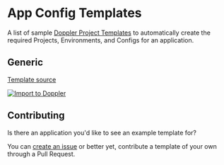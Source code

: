 # App Config Templates

A list of sample [Doppler Project Templates](https://docs.doppler.com/docs/project-templates) to automatically create the required Projects, Environments, and Configs for an application.

## Generic

[Template source](templates/generic.yaml)

<a href="https://dashboard.doppler.com/workplace/template/import?template=https%3A%2F%2Fgithub.com%2FDopplerUniversity%2Fapp-config-templates%2Fblob%2Fmain%2Ftemplates%2Fgeneric.yaml"/>
    <img src="https://raw.githubusercontent.com/DopplerUniversity/app-config-templates/main/doppler-button.svg" alt="Import to Doppler" />
</a>

## Contributing

Is there an application you'd like to see an example template for? 

You can [create an issue](https://github.com/DopplerUniversity/app-config-templates/issues) or better yet, contribute a template of your own through a Pull Request.
